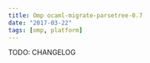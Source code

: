 ```yaml
---
title: Omp ocaml-migrate-parsetree-0.7
date: "2017-03-22"
tags: [omp, platform]
---
```


TODO: CHANGELOG
